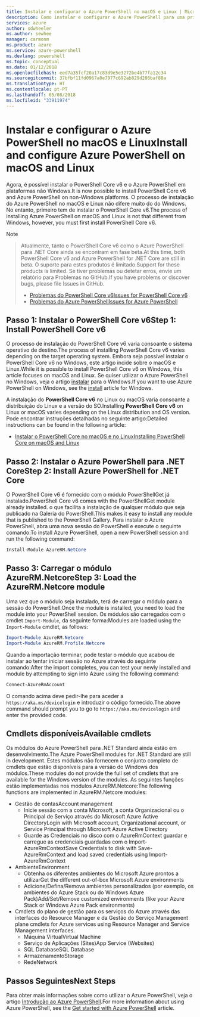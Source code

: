 ```yaml
---
title: Instalar e configurar o Azure PowerShell no macOS e Linux | Microsoft Docs
description: Como instalar e configurar o Azure PowerShell para uma primeira utilização no macOS e Linux.
services: azure
author: sdwheeler
ms.author: sewhee
manager: carmonm
ms.product: azure
ms.service: azure-powershell
ms.devlang: powershell
ms.topic: conceptual
ms.date: 01/12/2018
ms.openlocfilehash: eed7a35fcf20a17c83d9e5e3272be4b77fa12c34
ms.sourcegitcommit: 37bfbf11fd0967a8e7977c692ab829d286baf88a
ms.translationtype: HT
ms.contentlocale: pt-PT
ms.lasthandoff: 05/08/2018
ms.locfileid: "33911974"
---
```

# <a name="install-and-configure-azure-powershell-on-macos-and-linux"></a><span data-ttu-id="a71f2-103">Instalar e configurar o Azure PowerShell no macOS e Linux</span><span class="sxs-lookup"><span data-stu-id="a71f2-103">Install and configure Azure PowerShell on macOS and Linux</span></span>

<span data-ttu-id="a71f2-104">Agora, é possível instalar o PowerShell Core v6 e o Azure PowerShell em plataformas não Windows.</span><span class="sxs-lookup"><span data-stu-id="a71f2-104">It is now possible to install PowerShell Core v6 and Azure PowerShell on non-Windows platforms.</span></span>
<span data-ttu-id="a71f2-105">O processo de instalação do Azure PowerShell no macOS e Linux não difere muito do do Windows. No entanto, primeiro tem de instalar o PowerShell Core v6.</span><span class="sxs-lookup"><span data-stu-id="a71f2-105">The process of installing Azure PowerShell on macOS and Linux is not that different from Windows, however, you must first install PowerShell Core v6.</span></span>

> [!NOTE]

> <span data-ttu-id="a71f2-106">Atualmente, tanto o PowerShell Core v6 como o Azure PowerShell para .NET Core ainda se encontram em fase beta.</span><span class="sxs-lookup"><span data-stu-id="a71f2-106">At this time, both PowerShell Core v6 and Azure PowerShell for .NET Core are still in beta.</span></span>
> <span data-ttu-id="a71f2-107">O suporte para estes produtos é limitado.</span><span class="sxs-lookup"><span data-stu-id="a71f2-107">Support for these products is limited.</span></span> <span data-ttu-id="a71f2-108">Se tiver problemas ou detetar erros, envie um relatório para Problemas no GitHub.</span><span class="sxs-lookup"><span data-stu-id="a71f2-108">If you have problems or discover bugs, please file Issues in GitHub.</span></span>
>
> * [<span data-ttu-id="a71f2-109">Problemas do PowerShell Core v6</span><span class="sxs-lookup"><span data-stu-id="a71f2-109">Issues for PowerShell Core v6</span></span>](https://github.com/PowerShell/PowerShell/issues)
> * [<span data-ttu-id="a71f2-110">Problemas do Azure PowerShell</span><span class="sxs-lookup"><span data-stu-id="a71f2-110">Issues for Azure PowerShell</span></span>](https://github.com/azure/azure-docs-powershell/issues)

## <a name="step-1-install-powershell-core-v6"></a><span data-ttu-id="a71f2-111">Passo 1: Instalar o PowerShell Core v6</span><span class="sxs-lookup"><span data-stu-id="a71f2-111">Step 1: Install PowerShell Core v6</span></span>

<span data-ttu-id="a71f2-112">O processo de instalação do PowerShell Core v6 varia consoante o sistema operativo de destino.</span><span class="sxs-lookup"><span data-stu-id="a71f2-112">The process of installing PowerShell Core v6 varies depending on the target operating system.</span></span>
<span data-ttu-id="a71f2-113">Embora seja possível instalar o PowerShell Core v6 no Windows, este artigo incide sobre o macOS e Linux.</span><span class="sxs-lookup"><span data-stu-id="a71f2-113">While it is possible to install PowerShell Core v6 on Windows, this article focuses on macOS and Linux.</span></span> <span data-ttu-id="a71f2-114">Se quiser utilizar o Azure PowerShell no Windows, veja o artigo [instalar](./install-azurerm-ps.md) para o Windows.</span><span class="sxs-lookup"><span data-stu-id="a71f2-114">If you want to use Azure PowerShell on Windows, see the [install](./install-azurerm-ps.md) article for Windows.</span></span>

<span data-ttu-id="a71f2-115">A instalação do **PowerShell Core v6** no Linux ou macOS varia consoante a distribuição do Linux e a versão do SO.</span><span class="sxs-lookup"><span data-stu-id="a71f2-115">Installing **PowerShell Core v6** on Linux or macOS varies depending on the Linux distribution and OS version.</span></span>
<span data-ttu-id="a71f2-116">Pode encontrar instruções detalhadas no seguinte artigo:</span><span class="sxs-lookup"><span data-stu-id="a71f2-116">Detailed instructions can be found in the following article:</span></span>

- [<span data-ttu-id="a71f2-117">Instalar o PowerShell Core no macOS e no Linux</span><span class="sxs-lookup"><span data-stu-id="a71f2-117">Installing PowerShell Core on macOS and Linux</span></span>](/powershell/scripting/setup/installing-powershell-core-on-macos-and-linux)

## <a name="step-2-install-azure-powershell-for-net-core"></a><span data-ttu-id="a71f2-118">Passo 2: Instalar o Azure PowerShell para .NET Core</span><span class="sxs-lookup"><span data-stu-id="a71f2-118">Step 2: Install Azure PowerShell for .NET Core</span></span>

<span data-ttu-id="a71f2-119">O PowerShell Core v6 é fornecido com o módulo PowerShellGet já instalado.</span><span class="sxs-lookup"><span data-stu-id="a71f2-119">PowerShell Core v6 comes with the PowerShellGet module already installed.</span></span> <span data-ttu-id="a71f2-120">o que facilita a instalação de qualquer módulo que seja publicado na Galeria do PowerShell.</span><span class="sxs-lookup"><span data-stu-id="a71f2-120">This makes it easy to install any module that is published to the PowerShell Gallery.</span></span> <span data-ttu-id="a71f2-121">Para instalar o Azure PowerShell, abra uma nova sessão do PowerShell e execute o seguinte comando:</span><span class="sxs-lookup"><span data-stu-id="a71f2-121">To install Azure PowerShell, open a new PowerShell session and run the following command:</span></span>

```powershell
Install-Module AzureRM.NetCore
```

## <a name="step-3-load-the-azurermnetcore-module"></a><span data-ttu-id="a71f2-122">Passo 3: Carregar o módulo AzureRM.Netcore</span><span class="sxs-lookup"><span data-stu-id="a71f2-122">Step 3: Load the AzureRM.Netcore module</span></span>

<span data-ttu-id="a71f2-123">Uma vez que o módulo seja instalado, terá de carregar o módulo para a sessão do PowerShell.</span><span class="sxs-lookup"><span data-stu-id="a71f2-123">Once the module is installed, you need to load the module into your PowerShell session.</span></span> <span data-ttu-id="a71f2-124">Os módulos são carregados com o cmdlet `Import-Module`, da seguinte forma:</span><span class="sxs-lookup"><span data-stu-id="a71f2-124">Modules are loaded using the `Import-Module` cmdlet, as follows:</span></span>

```powershell
Import-Module AzureRM.Netcore
Import-Module AzureRM.Profile.Netcore
```

<span data-ttu-id="a71f2-125">Quando a importação terminar, pode testar o módulo que acabou de instalar ao tentar iniciar sessão no Azure através do seguinte comando:</span><span class="sxs-lookup"><span data-stu-id="a71f2-125">After the import completes, you can test your newly installed and module by attempting to sign into Azure using the following command:</span></span>

```powershell
Connect-AzureRmAccount
```

<span data-ttu-id="a71f2-126">O comando acima deve pedir-lhe para aceder a `https://aka.ms/devicelogin` e introduzir o código fornecido.</span><span class="sxs-lookup"><span data-stu-id="a71f2-126">The above command should prompt you to go to `https://aka.ms/devicelogin` and enter the provided code.</span></span>

## <a name="available-cmdlets"></a><span data-ttu-id="a71f2-127">Cmdlets disponíveis</span><span class="sxs-lookup"><span data-stu-id="a71f2-127">Available cmdlets</span></span>

<span data-ttu-id="a71f2-128">Os módulos do Azure PowerShell para .NET Standard ainda estão em desenvolvimento.</span><span class="sxs-lookup"><span data-stu-id="a71f2-128">The Azure PowerShell modules for .NET Standard are still in development.</span></span> <span data-ttu-id="a71f2-129">Estes módulos não fornecem o conjunto completo de cmdlets que estão disponíveis para a versão do Windows dos módulos.</span><span class="sxs-lookup"><span data-stu-id="a71f2-129">These modules do not provide the full set of cmdlets that are available for the Windows version of the modules.</span></span> <span data-ttu-id="a71f2-130">As seguintes funções estão implementadas nos módulos AzureRM.Netcore:</span><span class="sxs-lookup"><span data-stu-id="a71f2-130">The following functions are implemented in AzureRM.Netcore modules:</span></span>

* <span data-ttu-id="a71f2-131">Gestão de contas</span><span class="sxs-lookup"><span data-stu-id="a71f2-131">Account management</span></span>
  - <span data-ttu-id="a71f2-132">Inicie sessão com a conta Microsoft, a conta Organizacional ou o Principal de Serviço através do Microsoft Azure Active Directory</span><span class="sxs-lookup"><span data-stu-id="a71f2-132">Login with Microsoft account, Organizational account, or Service Principal through Microsoft Azure Active Directory</span></span>
  - <span data-ttu-id="a71f2-133">Guarde as Credenciais no disco com o AzureRmContext guardar e carregue as credenciais guardadas com o Import-AzureRmContext</span><span class="sxs-lookup"><span data-stu-id="a71f2-133">Save Credentials to disk with Save-AzureRmContext and load saved credentials using Import-AzureRmContext</span></span>
* <span data-ttu-id="a71f2-134">Ambiente</span><span class="sxs-lookup"><span data-stu-id="a71f2-134">Environment</span></span>
  - <span data-ttu-id="a71f2-135">Obtenha os diferentes ambientes do Microsoft Azure prontos a utilizar</span><span class="sxs-lookup"><span data-stu-id="a71f2-135">Get the different out-of-box Microsoft Azure environments</span></span>
  - <span data-ttu-id="a71f2-136">Adicione/Defina/Remova ambientes personalizados (por exemplo, os ambientes do Azure Stack ou do Windows Azure Pack)</span><span class="sxs-lookup"><span data-stu-id="a71f2-136">Add/Set/Remove customized environments (like your Azure Stack or Windows Azure Pack environments)</span></span>
* <span data-ttu-id="a71f2-137">Cmdlets do plano de gestão para os serviços do Azure através das interfaces do Resource Manager e da Gestão do Serviço.</span><span class="sxs-lookup"><span data-stu-id="a71f2-137">Management plane cmdlets for Azure services using Resource Manager and Service Management interfaces.</span></span>
  - <span data-ttu-id="a71f2-138">Máquina Virtual</span><span class="sxs-lookup"><span data-stu-id="a71f2-138">Virtual Machine</span></span>
  - <span data-ttu-id="a71f2-139">Serviço de Aplicações (Sites)</span><span class="sxs-lookup"><span data-stu-id="a71f2-139">App Service (Websites)</span></span>
  - <span data-ttu-id="a71f2-140">SQL Database</span><span class="sxs-lookup"><span data-stu-id="a71f2-140">SQL Database</span></span>
  - <span data-ttu-id="a71f2-141">Armazenamento</span><span class="sxs-lookup"><span data-stu-id="a71f2-141">Storage</span></span>
  - <span data-ttu-id="a71f2-142">Rede</span><span class="sxs-lookup"><span data-stu-id="a71f2-142">Network</span></span>

## <a name="next-steps"></a><span data-ttu-id="a71f2-143">Passos Seguintes</span><span class="sxs-lookup"><span data-stu-id="a71f2-143">Next Steps</span></span>

<span data-ttu-id="a71f2-144">Para obter mais informações sobre como utilizar o Azure PowerShell, veja o artigo [Introdução ao Azure PowerShell](get-started-azureps.md).</span><span class="sxs-lookup"><span data-stu-id="a71f2-144">For more information about using Azure PowerShell, see the [Get started with Azure PowerShell](get-started-azureps.md) article.</span></span>
